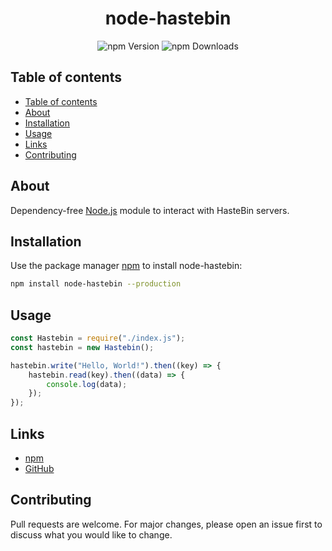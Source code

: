 <div align="center">
    <h1>node-hastebin</h1>
    <img alt="npm Version" src="https://img.shields.io/npm/v/node-hastebin?style=for-the-badge">
    <img alt="npm Downloads" src="https://img.shields.io/npm/dw/node-hastebin?style=for-the-badge">
    <br>
</div>

## Table of contents
- [Table of contents](#table-of-contents)
- [About](#about)
- [Installation](#installation)
- [Usage](#usage)
- [Links](#links)
- [Contributing](#contributing)

## About

Dependency-free [Node.js](https://nodejs.org/) module to interact with HasteBin servers.

## Installation

Use the package manager [npm](https://www.npmjs.com/) to install node-hastebin:

```bash
npm install node-hastebin --production
```

## Usage

```javascript
const Hastebin = require("./index.js");
const hastebin = new Hastebin();

hastebin.write("Hello, World!").then((key) => {
    hastebin.read(key).then((data) => {
        console.log(data);
    });
});
```

## Links

- [npm](https://www.npmjs.com/package/node-hastebin)
- [GitHub](https://github.com/MoaufmKlo/node-hastebin)

## Contributing

Pull requests are welcome. For major changes, please open an issue first to discuss what you would like to change.
